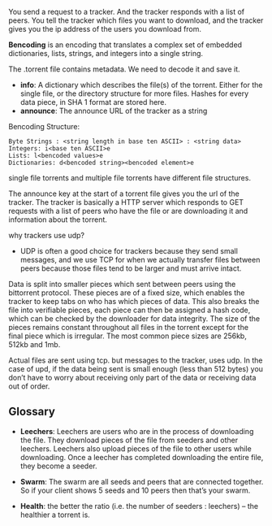 
You send a request to a tracker. And the tracker responds with a list of peers. You tell the tracker which files you want to download, and the tracker gives you the ip address of the users you download from. 

**Bencoding** is an encoding that translates a complex set of embedded dictionaries, lists, strings, and integers into a single string.


The .torrent file contains metadata. We need to decode it and save it.
- **info**: A dictionary which describes the file(s) of the torrent. Either for the single file, or the directory structure for more files. Hashes for every data piece, in SHA 1 format are stored here.
- **announce**: The announce URL of the tracker as a string

Bencoding Structure:

    Byte Strings : <string length in base ten ASCII> : <string data>
    Integers: i<base ten ASCII>e
    Lists: l<bencoded values>e
    Dictionaries: d<bencoded string><bencoded element>e


single file torrents and multiple file torrents have different file structures.

The announce key at the start of a torrent file gives you the url of the tracker. The tracker is basically a HTTP server which responds to GET requests with a list of peers who have the file or are downloading it and information about the torrent.


why trackers use udp?
- UDP is often a good choice for trackers because they send small messages, and we use TCP for when we actually transfer files between peers because those files tend to be larger and must arrive intact.


Data is split into smaller pieces which sent between peers using the bittorrent protocol. These pieces are of a fixed size, which enables the tracker to keep tabs on who has which pieces of data. This also breaks the file into verifiable pieces, each piece can then be assigned a hash code, which can be checked by the downloader for data integrity. The size of the pieces remains constant throughout all files in the torrent except for the final piece which is irregular. The most common piece sizes are 256kb, 512kb and 1mb.


Actual files are sent using tcp. but messages to the tracker, uses udp. In the case of upd, if the data being sent is small enough (less than 512 bytes) you don’t have to worry about receiving only part of the data or receiving data out of order.

## Glossary

- **Leechers**: Leechers are users who are in the process of downloading the file. They download pieces of the file from seeders and other leechers. Leechers also upload pieces of the file to other users while downloading. Once a leecher has completed downloading the entire file, they become a seeder.

- **Swarm**: The swarm are all seeds and peers that are connected together. So if your client shows 5 seeds and 10 peers then that’s your swarm. 

- **Health**: the better the ratio (i.e. the number of seeders : leechers) – the healthier a torrent is. 

